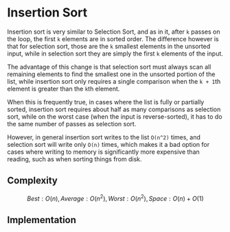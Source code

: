 # Insertion Sort

Insertion sort is very similar to Selection Sort, and as in it, after `k`
passes on the loop, the first `k` elements are in sorted order. The
difference however is that for selection sort, those are the `k` smallest
elements in the unsorted input, while in selection sort they are simply the
first `k` elements of the input.

The advantage of this change is that selection sort must always scan all
remaining elements to find the smallest one in the unsorted portion of the
list, while insertion sort only requires a single comparison when the `k +
1`th element is greater than the `k`th element.

When this is frequently true, in cases where the list is fully or partially
sorted, insertion sort requires about half as many comparisons as selection
sort, while on the worst case (when the input is reverse-sorted), it has to
do the same number of passes as selection sort.

However, in general insertion sort writes to the list `O(n^2)` times, and
selection sort will write only `O(n)` times, which makes it a bad option for
cases where writing to memory is significantly more expensive than reading,
such as when sorting things from disk.

## Complexity

$$ Best: O(n), Average: O(n^2), Worst: O(n^2), Space: O(n) + O(1) $$

## Implementation


